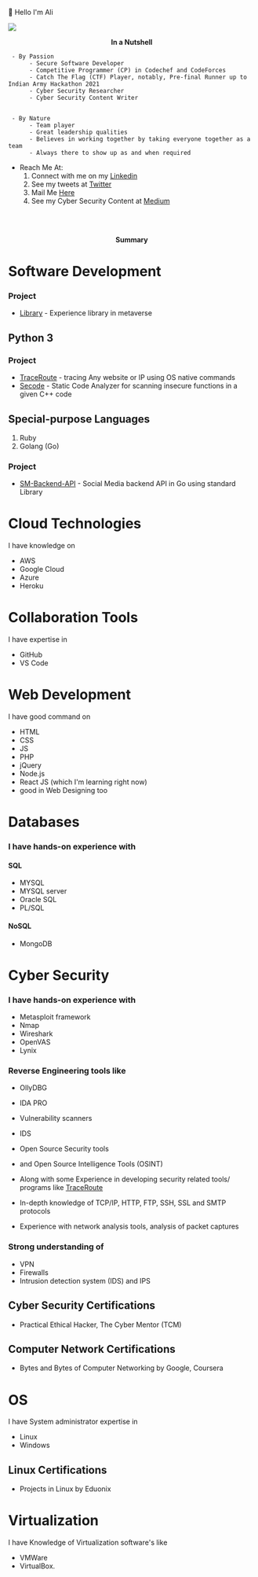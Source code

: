 👋 Hello I'm Ali

<!-- PROFILE VIEWS by https://github.com/antonkomarev/github-profile-views-counter-->
![](https://komarev.com/ghpvc/?username=AliasgarSabunwala&color=blueviolet&label=PROFILE+VIEWS) 

  <p align="center">
       <b> In a Nutshell </b>
</p>
  
     - By Passion
          - Secure Software Developer
          - Competitive Programmer (CP) in Codechef and CodeForces
          - Catch The Flag (CTF) Player, notably, Pre-final Runner up to Indian Army Hackathon 2021
          - Cyber Security Researcher
          - Cyber Security Content Writer
      
      
     - By Nature 
          - Team player
          - Great leadership qualities 
          - Believes in working together by taking everyone together as a team
          - Always there to show up as and when required

- Reach Me At:
     1. Connect with me on my [Linkedin](https://linkedin.com/in/AliasgarSabunwala/)
     2. See my tweets at [Twitter](https://twitter.com/AliasgarSabun/)
     3. Mail Me [Here](alisabun007@gmail.com)
     4. See my Cyber Security Content at [Medium](https://aliasgarsabunwala.medium.com/)


<br> </br>
 
 <p align="center">
       <b> Summary </b>
</p>

# Software Development 

### Project
- [Library](https://github.com/AliasgarSabunwala/Library) - Experience library in metaverse
 
## Python 3

### Project
- [TraceRoute](https://github.com/AliasgarSabunwala/TraceRoute) - tracing Any website or IP using OS native commands
- [Secode](https://github.com/AliasgarSabunwala/Secode) - Static Code Analyzer for scanning insecure functions in a given C++ code

## Special-purpose Languages 
1. Ruby
2. Golang (Go)

### Project
- [SM-Backend-API](https://github.com/AliasgarSabunwala/SM-Backend-API) - Social Media backend API in Go using standard Library


# Cloud Technologies 
I have knowledge on 
- AWS 
- Google Cloud
- Azure
- Heroku

<!-- ### Cloud Certification's
I had certain certification on Azure such as 
- AZ-500, 
- AZ-104, 
- AZ-204, 
- AZ-900, 
- AZ-102, 
- DA-100 (Azure Data Analyst) and 
- AI-900 (Azure AI Fundamentals) -->

# Collaboration Tools 
I have expertise in 
- GitHub
- VS Code

# Web Development
I have good command on 
- HTML 
- CSS
- JS
- PHP
- jQuery
- Node.js
- React JS (which I'm learning right now) 
- good in Web Designing too

# Databases 
### I have hands-on experience with 
#### SQL
- MYSQL
- MYSQL server
- Oracle SQL
- PL/SQL  

#### NoSQL 
- MongoDB

# Cyber Security
### I have hands-on experience with 
- Metasploit framework
- Nmap 
- Wireshark 
- OpenVAS
- Lynix

### Reverse Engineering tools like 
- OllyDBG
- IDA PRO
- Vulnerability scanners
- IDS
- Open Source Security tools
- and Open Source Intelligence Tools (OSINT)

- Along with some Experience in developing security related tools/ programs like [TraceRoute](https://github.com/AliasgarSabunwala/TraceRoute)
- In-depth knowledge of TCP/IP, HTTP, FTP, SSH, SSL and SMTP protocols
- Experience with network analysis tools, analysis of packet captures

### Strong understanding of 
- VPN 
- Firewalls 
- Intrusion detection system (IDS) and IPS 

## Cyber Security Certifications
- Practical Ethical Hacker, The Cyber Mentor (TCM)

## Computer Network Certifications
- Bytes and Bytes of Computer Networking by Google, Coursera

# OS
I have System administrator expertise in 
- Linux
- Windows

## Linux Certifications
- Projects in Linux by Eduonix

# Virtualization
I have Knowledge of Virtualization software's like 
- VMWare
- VirtualBox.
